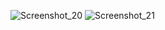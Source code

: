 ![Screenshot_20](https://github.com/saem10/Flutter_project/assets/113634540/a0678e72-3221-437b-92c1-185f2d77405d)
![Screenshot_21](https://github.com/saem10/Flutter_project/assets/113634540/f4de7eeb-3a6e-41ab-9b93-c1999c4b83d1)
